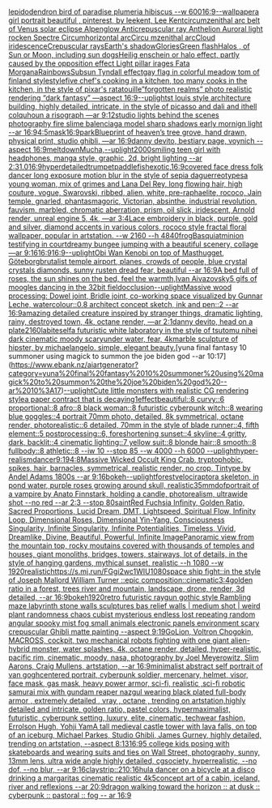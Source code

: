 [lepidodendron bird of paradise plumeria hibiscus --w 600](https://www.ebank.nz/aiartgenerator?category=lepidodendron%20bird%20of%20paradise%20plumeria%20hibiscus%20--w%20600)[16:9](https://www.ebank.nz/aiartgenerator?category=16%3A9)[--wallpaper](https://www.ebank.nz/aiartgenerator?category=--wallpaper)[a girl portrait beautiful , pinterest, by leekent, Lee Kent](https://www.ebank.nz/aiartgenerator?category=a%20girl%20portrait%20beautiful%20%2C%20pinterest%2C%20by%20leekent%2C%20Lee%20Kent)[circumzenithal arc belt of Venus solar eclipse Alpenglow Anticrepuscular ray Anthelion Auroral light rocken Spectre Circumhorizontal arcCircu   mzenithal arcCloud   iridescenceCrepuscular raysEarth's shadowGloriesGreen flashHalos , of Sun or Moon, including sun dogsHeilig enschein or halo effect, partly caused by the opposition effect Light pillar irages Fata MorganaRainbowsSubsun Tyndall effect](https://www.ebank.nz/aiartgenerator?category=circumzenithal%20arc%20belt%20of%20Venus%20solar%20eclipse%20Alpenglow%20Anticrepuscular%20ray%20Anthelion%20Auroral%20light%20rocken%20Spectre%20Circumhorizontal%20arcCircu%20%20%20mzenithal%20arcCloud%20%20%20iridescenceCrepuscular%20raysEarth%27s%20shadowGloriesGreen%20flashHalos%20%2C%20of%20Sun%20or%20Moon%2C%20including%20sun%20dogsHeilig%20enschein%20or%20halo%20effect%2C%20partly%20caused%20by%20the%20opposition%20effect%20Light%20pillar%20irages%20Fata%20MorganaRainbowsSubsun%20Tyndall%20effect)[gay flag in colorful meadow tom of finland style](https://www.ebank.nz/aiartgenerator?category=gay%20flag%20in%20colorful%20meadow%20tom%20of%20finland%20style)[style](https://www.ebank.nz/aiartgenerator?category=style)[five chef's cooking in a kitchen, too many cooks in the kitchen, in the style of pixar's ratatouille](https://www.ebank.nz/aiartgenerator?category=five%20chef%27s%20cooking%20in%20a%20kitchen%2C%20too%20many%20cooks%20in%20the%20kitchen%2C%20in%20the%20style%20of%20pixar%27s%20ratatouille)[”forgotten realms” photo realistic rendering “dark fantasy” —aspect 16:9](https://www.ebank.nz/aiartgenerator?category=%E2%80%9Dforgotten%20realms%E2%80%9D%20photo%20realistic%20rendering%20%E2%80%9Cdark%20fantasy%E2%80%9D%20%E2%80%94aspect%2016%3A9)[--uplight](https://www.ebank.nz/aiartgenerator?category=--uplight)[st louis style architecture building, highly detailed, intricate, in the style of picasso and dali and ithell colquhoun a risograph —ar 9:12](https://www.ebank.nz/aiartgenerator?category=st%20louis%20style%20architecture%20building%2C%20highly%20detailed%2C%20intricate%2C%20in%20the%20style%20of%20picasso%20and%20dali%20and%20ithell%20colquhoun%20a%20risograph%20%E2%80%94ar%209%3A12)[studio lights behind the scenes photography fire slime balenciaga model sharp shadows early mornign light --ar 16:9](https://www.ebank.nz/aiartgenerator?category=studio%20lights%20behind%20the%20scenes%20photography%20fire%20slime%20balenciaga%20model%20sharp%20shadows%20early%20mornign%20light%20--ar%2016%3A9)[4:5](https://www.ebank.nz/aiartgenerator?category=4%3A5)[mask](https://www.ebank.nz/aiartgenerator?category=mask)[16:9](https://www.ebank.nz/aiartgenerator?category=16%3A9)[park](https://www.ebank.nz/aiartgenerator?category=park)[Blueprint of heaven’s tree grove, hand drawn, physical print, studio ghibli, —ar 16:9](https://www.ebank.nz/aiartgenerator?category=Blueprint%20of%20heaven%E2%80%99s%20tree%20grove%2C%20hand%20drawn%2C%20physical%20print%2C%20studio%20ghibli%2C%20%E2%80%94ar%2016%3A9)[danny devito, bestiary page, voynich --aspect 16:9](https://www.ebank.nz/aiartgenerator?category=danny%20devito%2C%20bestiary%20page%2C%20voynich%20--aspect%2016%3A9)[meltdown](https://www.ebank.nz/aiartgenerator?category=meltdown)[Mucha,](https://www.ebank.nz/aiartgenerator?category=Mucha%2C)[--uplight](https://www.ebank.nz/aiartgenerator?category=--uplight)[2000](https://www.ebank.nz/aiartgenerator?category=2000)[smiling teen girl with headphones, manga style, graphic, 2d, bright lighting --ar 2:3](https://www.ebank.nz/aiartgenerator?category=smiling%20teen%20girl%20with%20headphones%2C%20manga%20style%2C%20graphic%2C%202d%2C%20bright%20lighting%20--ar%202%3A3)[1.0](https://www.ebank.nz/aiartgenerator?category=1.0)[16:9](https://www.ebank.nz/aiartgenerator?category=16%3A9)[hyperdetailed](https://www.ebank.nz/aiartgenerator?category=hyperdetailed)[trumpet](https://www.ebank.nz/aiartgenerator?category=trumpet)[paddlefish](https://www.ebank.nz/aiartgenerator?category=paddlefish)[exotic,](https://www.ebank.nz/aiartgenerator?category=exotic%2C)[16:9](https://www.ebank.nz/aiartgenerator?category=16%3A9)[covered face dress folk dancer long exposure motion blur in the style of sepia daguerreotypes](https://www.ebank.nz/aiartgenerator?category=covered%20face%20dress%20folk%20dancer%20long%20exposure%20motion%20blur%20in%20the%20style%20of%20sepia%20daguerreotypes)[a young woman, mix of grimes and Lana Del Rey, long flowing hair, high couture, vogue, Swarovski, ribbed, alien, white, pre-raphaelite, rococo, Jain temple, gnarled, phantasmagoric, Victorian, absinthe, industrial revolution, fauvism, marbled, chromatic aberration, prism, oil slick, iridescent, Arnold render, unreal engine 5, 4k, —ar 3:4](https://www.ebank.nz/aiartgenerator?category=a%20young%20woman%2C%20mix%20of%20grimes%20and%20Lana%20Del%20Rey%2C%20long%20flowing%20hair%2C%20high%20couture%2C%20vogue%2C%20Swarovski%2C%20ribbed%2C%20alien%2C%20white%2C%20pre-raphaelite%2C%20rococo%2C%20Jain%20temple%2C%20gnarled%2C%20phantasmagoric%2C%20Victorian%2C%20absinthe%2C%20industrial%20revolution%2C%20fauvism%2C%20marbled%2C%20chromatic%20aberration%2C%20prism%2C%20oil%20slick%2C%20iridescent%2C%20Arnold%20render%2C%20unreal%20engine%205%2C%204k%2C%20%E2%80%94ar%203%3A4)[Lace embroidery in black, purple, gold and silver, diamond accents in various colors, rococo style fractal floral wallpaper, popular in artstation. --w 2160 --h 4840](https://www.ebank.nz/aiartgenerator?category=Lace%20embroidery%20in%20black%2C%20purple%2C%20gold%20and%20silver%2C%20diamond%20accents%20in%20various%20colors%2C%20rococo%20style%20fractal%20floral%20wallpaper%2C%20popular%20in%20artstation.%20--w%202160%20--h%204840)[frog](https://www.ebank.nz/aiartgenerator?category=frog)[Basquiat](https://www.ebank.nz/aiartgenerator?category=Basquiat)[minion testifying in court](https://www.ebank.nz/aiartgenerator?category=minion%20testifying%20in%20court)[dreamy bungee jumping with a beautiful scenery, collage —ar 9:16](https://www.ebank.nz/aiartgenerator?category=dreamy%20bungee%20jumping%20with%20a%20beautiful%20scenery%2C%20collage%20%E2%80%94ar%209%3A16)[16:9](https://www.ebank.nz/aiartgenerator?category=16%3A9)[16:9](https://www.ebank.nz/aiartgenerator?category=16%3A9)[--uplight](https://www.ebank.nz/aiartgenerator?category=--uplight)[Obi Wan Kenobi on top of Masthugget, Göteborg](https://www.ebank.nz/aiartgenerator?category=Obi%20Wan%20Kenobi%20on%20top%20of%20Masthugget%2C%20G%C3%B6teborg)[brutalist temple airport, planes, crowds of people, blue crystal crystals diamonds, sunny rusten dread fear, beautiful --ar 16:9](https://www.ebank.nz/aiartgenerator?category=brutalist%20temple%20airport%2C%20planes%2C%20crowds%20of%20people%2C%20blue%20crystal%20crystals%20diamonds%2C%20sunny%20rusten%20dread%20fear%2C%20beautiful%20--ar%2016%3A9)[A bed full of roses, the sun shines on the bed, feel the warmth,Ivan Aivazovsky](https://www.ebank.nz/aiartgenerator?category=A%20bed%20full%20of%20roses%2C%20the%20sun%20shines%20on%20the%20bed%2C%20feel%20the%20warmth%2CIvan%20Aivazovsky)[5 gifs of moogles dancing in the 32bit field](https://www.ebank.nz/aiartgenerator?category=5%20gifs%20of%20moogles%20dancing%20in%20the%2032bit%20field)[occlusion](https://www.ebank.nz/aiartgenerator?category=occlusion)[--uplight](https://www.ebank.nz/aiartgenerator?category=--uplight)[Massive wood processing: Dowel joint, Bridle joint, co-working space visualized by Gunnar Leche, watercolour::0.8 architect concept sketch, ink and pen::2 --ar 16:9](https://www.ebank.nz/aiartgenerator?category=Massive%20wood%20processing%3A%20Dowel%20joint%2C%20Bridle%20joint%2C%20co-working%20space%20visualized%20by%20Gunnar%20Leche%2C%20watercolour%3A%3A0.8%20architect%20concept%20sketch%2C%20ink%20and%20pen%3A%3A2%20--ar%2016%3A9)[amazing detailed creature inspired by stranger things, dramatic lighting, rainy, destroyed town, 4k, octane render, —ar 2:1](https://www.ebank.nz/aiartgenerator?category=amazing%20detailed%20creature%20inspired%20by%20stranger%20things%2C%20dramatic%20lighting%2C%20rainy%2C%20destroyed%20town%2C%204k%2C%20octane%20render%2C%20%E2%80%94ar%202%3A1)[danny devito, head on a plate](https://www.ebank.nz/aiartgenerator?category=danny%20devito%2C%20head%20on%20a%20plate)[2160](https://www.ebank.nz/aiartgenerator?category=2160)[lab](https://www.ebank.nz/aiartgenerator?category=lab)[iteself](https://www.ebank.nz/aiartgenerator?category=iteself)[a futuristic white laboratory in the style of tsutomu nihei dark cinematic moody scary](https://www.ebank.nz/aiartgenerator?category=a%20futuristic%20white%20laboratory%20in%20the%20style%20of%20tsutomu%20nihei%20dark%20cinematic%20moody%20scary)[under water, fear, 4k](https://www.ebank.nz/aiartgenerator?category=under%20water%2C%20fear%2C%204k)[marble sculpture of hipster, by michaelangelo. simple, elegant beauty.](https://www.ebank.nz/aiartgenerator?category=marble%20sculpture%20of%20hipster%2C%20by%20michaelangelo.%20simple%2C%20elegant%20beauty.)[yuna final fantasy 10 summoner using magick to summon the joe biden god --ar 10:17](https://www.ebank.nz/aiartgenerator?category=yuna%20final%20fantasy%2010%20summoner%20using%20magick%20to%20summon%20the%20joe%20biden%20god%20--ar%2010%3A17)[--uplight](https://www.ebank.nz/aiartgenerator?category=--uplight)[Cute little monsters with realistic CG rendering style](https://www.ebank.nz/aiartgenerator?category=Cute%20little%20monsters%20with%20realistic%20CG%20rendering%20style)[a paper contract that is decaying](https://www.ebank.nz/aiartgenerator?category=a%20paper%20contract%20that%20is%20decaying)[1](https://www.ebank.nz/aiartgenerator?category=1)[effect](https://www.ebank.nz/aiartgenerator?category=effect)[beautiful::8 curvy::6 proportional::8 afro::8 black woman::8 futuristic cyberpunk witch::8 wearing blue goggles::4 portrait 70mm photo, detailed, 8k symmetrical, octane render, photorealistic::6 detailed, 70mm in the style of blade runner::4, fifth element::5 postprocessing::6, foreshortening sunset::4 skyline::4 gritty, dark, backlit::4 cinematic lighting::7 yellow suit::8 blonde hair::8 smooth::8 fullbody::8 athletic::8 --iw 10 --stop 85 --w 4000 --h 6000 --uplight](https://www.ebank.nz/aiartgenerator?category=beautiful%3A%3A8%20curvy%3A%3A6%20proportional%3A%3A8%20afro%3A%3A8%20black%20woman%3A%3A8%20futuristic%20cyberpunk%20witch%3A%3A8%20wearing%20blue%20goggles%3A%3A4%20portrait%2070mm%20photo%2C%20detailed%2C%208k%20symmetrical%2C%20octane%20render%2C%20photorealistic%3A%3A6%20detailed%2C%2070mm%20in%20the%20style%20of%20blade%20runner%3A%3A4%2C%20fifth%20element%3A%3A5%20postprocessing%3A%3A6%2C%20foreshortening%20sunset%3A%3A4%20skyline%3A%3A4%20gritty%2C%20dark%2C%20backlit%3A%3A4%20cinematic%20lighting%3A%3A7%20yellow%20suit%3A%3A8%20blonde%20hair%3A%3A8%20smooth%3A%3A8%20fullbody%3A%3A8%20athletic%3A%3A8%20--iw%2010%20--stop%2085%20--w%204000%20--h%206000%20--uplight)[hyper-realism](https://www.ebank.nz/aiartgenerator?category=hyper-realism)[dancer](https://www.ebank.nz/aiartgenerator?category=dancer)[9:19](https://www.ebank.nz/aiartgenerator?category=9%3A19)[4:8](https://www.ebank.nz/aiartgenerator?category=4%3A8)[Massive Wicked Occult King Crab, tryptophobic, spikes, hair, barnacles, symmetrical, realistic render, no crop, Tintype by Andel Adams 1800s --ar 9:16](https://www.ebank.nz/aiartgenerator?category=Massive%20Wicked%20Occult%20King%20Crab%2C%20tryptophobic%2C%20spikes%2C%20hair%2C%20barnacles%2C%20symmetrical%2C%20realistic%20render%2C%20no%20crop%2C%20Tintype%20by%20Andel%20Adams%201800s%20--ar%209%3A16)[bokeh](https://www.ebank.nz/aiartgenerator?category=bokeh)[--uplight](https://www.ebank.nz/aiartgenerator?category=--uplight)[forest](https://www.ebank.nz/aiartgenerator?category=forest)[velociraptor](https://www.ebank.nz/aiartgenerator?category=velociraptor)[a skeleton, in pond water, purple roses growing around skull, realistic](https://www.ebank.nz/aiartgenerator?category=a%20skeleton%2C%20in%20pond%20water%2C%20purple%20roses%20growing%20around%20skull%2C%20realistic)[35mm](https://www.ebank.nz/aiartgenerator?category=35mm)[dof](https://www.ebank.nz/aiartgenerator?category=dof)[portrait of a vampire by Anato Finnstark, holding a candle, photorealism, ultrawide shot --no red  --ar 2:3 --stop 80](https://www.ebank.nz/aiartgenerator?category=portrait%20of%20a%20vampire%20by%20Anato%20Finnstark%2C%20holding%20a%20candle%2C%20photorealism%2C%20ultrawide%20shot%20--no%20red%20%20--ar%202%3A3%20--stop%2080)[saint](https://www.ebank.nz/aiartgenerator?category=saint)[Red Fuchsia Infinity, Golden Ratio, Sacred Proportions, Lucid Dream, DMT, Lightspeed, Spiritual Flow, Infinity Loop, Dimensional Roses, Dimensional Yin-Yang, Consciousness Singularity, Infinite Singularity, Infinite Potentialities, Timeless, Vivid, Dreamlike, Divine, Beautiful, Powerful, Infinite Image](https://www.ebank.nz/aiartgenerator?category=Red%20Fuchsia%20Infinity%2C%20Golden%20Ratio%2C%20Sacred%20Proportions%2C%20Lucid%20Dream%2C%20DMT%2C%20Lightspeed%2C%20Spiritual%20Flow%2C%20Infinity%20Loop%2C%20Dimensional%20Roses%2C%20Dimensional%20Yin-Yang%2C%20Consciousness%20Singularity%2C%20Infinite%20Singularity%2C%20Infinite%20Potentialities%2C%20Timeless%2C%20Vivid%2C%20Dreamlike%2C%20Divine%2C%20Beautiful%2C%20Powerful%2C%20Infinite%20Image)[Panoramic view from the mountain top, rocky moutains covered with thousands of temples and houses, giant monoliths, bridges, towers, stairways, lot of details, in the style of hanging gardens, mythical sunset, realistic --h 1080 --w 1920](https://www.ebank.nz/aiartgenerator?category=Panoramic%20view%20from%20the%20mountain%20top%2C%20rocky%20moutains%20covered%20with%20thousands%20of%20temples%20and%20houses%2C%20giant%20monoliths%2C%20bridges%2C%20towers%2C%20stairways%2C%20lot%20of%20details%2C%20in%20the%20style%20of%20hanging%20gardens%2C%20mythical%20sunset%2C%20realistic%20--h%201080%20--w%201920)[realistic](https://www.ebank.nz/aiartgenerator?category=realistic)[<https://s.mj.run/FGgi2wc1WIU>](https://www.ebank.nz/aiartgenerator?category=%3Chttps%3A//s.mj.run/FGgi2wc1WIU%3E)[1080](https://www.ebank.nz/aiartgenerator?category=1080)[space ship fight::in the style of Joseph Mallord William Turner ::epic composition::cinematic](https://www.ebank.nz/aiartgenerator?category=space%20ship%20fight%3A%3Ain%20the%20style%20of%20Joseph%20Mallord%20William%20Turner%20%3A%3Aepic%20composition%3A%3Acinematic)[3:4](https://www.ebank.nz/aiartgenerator?category=3%3A4)[golden ratio in a forest, trees river and mountain, landscape, drone, render, 3d detailed, --ar 16:9](https://www.ebank.nz/aiartgenerator?category=golden%20ratio%20in%20a%20forest%2C%20trees%20river%20and%20mountain%2C%20landscape%2C%20drone%2C%20render%2C%203d%20detailed%2C%20--ar%2016%3A9)[bokeh](https://www.ebank.nz/aiartgenerator?category=bokeh)[1920](https://www.ebank.nz/aiartgenerator?category=1920)[retro futuristic raygun gothic style Rambling maze labyrinth stone walls sculptures bas relief walls | medium  shot | weird plant randomness chaos  cubist mysterious endless lost repeating random angular spooky mist fog small animals electronic panels environment scary crepuscular Ghibli matte painting --aspect 9:19](https://www.ebank.nz/aiartgenerator?category=retro%20futuristic%20raygun%20gothic%20style%20Rambling%20maze%20labyrinth%20stone%20walls%20sculptures%20bas%20relief%20walls%20%7C%20medium%20%20shot%20%7C%20weird%20plant%20randomness%20chaos%20%20cubist%20mysterious%20endless%20lost%20repeating%20random%20angular%20spooky%20mist%20fog%20small%20animals%20electronic%20panels%20environment%20scary%20crepuscular%20Ghibli%20matte%20painting%20--aspect%209%3A19)[GoLion, Voltron Chogokin, MACROSS, cockpit, two mechanical robots fighting with one giant alien-hybrid monster, water splashes, 4k, octane render, detailed, hyper-realistic, pacific rim, cinematic, moody, nasa, photography by Joel Meyerowitz, Slim Aarons, Craig Mullens, artstation, --ar 16:9](https://www.ebank.nz/aiartgenerator?category=GoLion%2C%20Voltron%20Chogokin%2C%20MACROSS%2C%20cockpit%2C%20two%20mechanical%20robots%20fighting%20with%20one%20giant%20alien-hybrid%20monster%2C%20water%20splashes%2C%204k%2C%20octane%20render%2C%20detailed%2C%20hyper-realistic%2C%20pacific%20rim%2C%20cinematic%2C%20moody%2C%20nasa%2C%20photography%20by%20Joel%20Meyerowitz%2C%20Slim%20Aarons%2C%20Craig%20Mullens%2C%20artstation%2C%20--ar%2016%3A9)[minimalist abstract self portrait of van gogh](https://www.ebank.nz/aiartgenerator?category=minimalist%20abstract%20self%20portrait%20of%20van%20gogh)[centered portrait, cyberpunk soldier, mercenary, helmet, visor, face mask, gas mask, heavy power armor, sci-fi, realistic ,sci-fi robotic samurai mix with gundam reaper nazgul wearing black plated full-body armor , extremely detailed , vray , octane , trending on artstation,highly detailed and intricate, golden ratio, pastel colors, hypermaximalist, futuristic, cyberpunk setting, luxury, elite, cinematic, techwear fashion, Errolson Hugh, Yohji Yam](https://www.ebank.nz/aiartgenerator?category=centered%20portrait%2C%20cyberpunk%20soldier%2C%20mercenary%2C%20helmet%2C%20visor%2C%20face%20mask%2C%20gas%20mask%2C%20heavy%20power%20armor%2C%20sci-fi%2C%20realistic%20%2Csci-fi%20robotic%20samurai%20mix%20with%20gundam%20reaper%20nazgul%20wearing%20black%20plated%20full-body%20armor%20%2C%20extremely%20detailed%20%2C%20vray%20%2C%20octane%20%2C%20trending%20on%20artstation%2Chighly%20detailed%20and%20intricate%2C%20golden%20ratio%2C%20pastel%20colors%2C%20hypermaximalist%2C%20futuristic%2C%20cyberpunk%20setting%2C%20luxury%2C%20elite%2C%20cinematic%2C%20techwear%20fashion%2C%20Errolson%20Hugh%2C%20Yohji%20Yam)[A tall medieval castle tower with lava falls, on top of an iceburg, Michael Parkes, Studio Ghibli, James Gurney, highly detailed, trending on artstation, --aspect 8:13](https://www.ebank.nz/aiartgenerator?category=A%20tall%20medieval%20castle%20tower%20with%20lava%20falls%2C%20on%20top%20of%20an%20iceburg%2C%20Michael%20Parkes%2C%20Studio%20Ghibli%2C%20James%20Gurney%2C%20highly%20detailed%2C%20trending%20on%20artstation%2C%20--aspect%208%3A13)[16:9](https://www.ebank.nz/aiartgenerator?category=16%3A9)[5 college kids posing with skateboards and wearing suits and ties on Wall Street, photography, sunny, 13mm lens, ultra wide angle highly detailed, cgsociety, hyperrealistic, --no dof, --no blur, --ar 9:16](https://www.ebank.nz/aiartgenerator?category=5%20college%20kids%20posing%20with%20skateboards%20and%20wearing%20suits%20and%20ties%20on%20Wall%20Street%2C%20photography%2C%20sunny%2C%2013mm%20lens%2C%20ultra%20wide%20angle%20highly%20detailed%2C%20cgsociety%2C%20hyperrealistic%2C%20--no%20dof%2C%20--no%20blur%2C%20--ar%209%3A16)[clay](https://www.ebank.nz/aiartgenerator?category=clay)[strip::2](https://www.ebank.nz/aiartgenerator?category=strip%3A%3A2)[10:16](https://www.ebank.nz/aiartgenerator?category=10%3A16)[hula dancer on a bicycle at a disco drinking a margaritas cinematic realistic 4k](https://www.ebank.nz/aiartgenerator?category=hula%20dancer%20on%20a%20bicycle%20at%20a%20disco%20drinking%20a%20margaritas%20cinematic%20realistic%204k)[5](https://www.ebank.nz/aiartgenerator?category=5)[concept art of a cabin, iceland, river and reflexions --ar 20:9](https://www.ebank.nz/aiartgenerator?category=concept%20art%20of%20a%20cabin%2C%20iceland%2C%20river%20and%20reflexions%20--ar%2020%3A9)[dragon walking toward the horizon :: at dusk :: cyberpunk :: pastoral :: fog -- ar 16:9](https://www.ebank.nz/aiartgenerator?category=dragon%20walking%20toward%20the%20horizon%20%3A%3A%20at%20dusk%20%3A%3A%20cyberpunk%20%3A%3A%20pastoral%20%3A%3A%20fog%20--%20ar%2016%3A9)